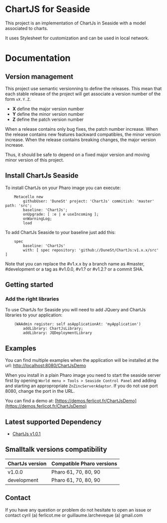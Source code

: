 # ChartJS for Seaside

This project is an implementation of ChartJs in Seaside with a model associated to charts.

It uses Stylesheet for customization and can be used in local network.

# Documentation

## Version management 

This project use semantic versionning to define the releases. This mean that each stable release of the project will get associate a version number of the form `vX.Y.Z`. 

- **X** define the major version number
- **Y** define the minor version number 
- **Z** define the patch version number

When a release contains only bug fixes, the patch number increase. When the release contains new features backward compatibles, the minor version increase. When the release contains breaking changes, the major version increase. 

Thus, it should be safe to depend on a fixed major version and moving minor version of this project.

## Install ChartJs Seaside

To install ChartJs on your Pharo image you can execute:

```Smalltalk
    Metacello new
        githubUser: 'DuneSt' project: 'ChartJs' commitish: 'master' path: 'src';
        baseline: 'ChartJs';
        onUpgrade: [ :e | e useIncoming ];
        onWarningLog;
        load
```

To add ChartJs Seaside to your baseline just add this:

```Smalltalk
    spec
        baseline: 'ChartJs'
        with: [ spec repository: 'github://DuneSt/ChartJs:v1.x.x/src' ]
```

Note that you can replace the #v1.x.x by a branch name as #master, #development or a tag as #v1.0.0, #v1.? or #v1.2.? or a commit SHA.

## Getting started

### Add the right libraries

To use ChartJs for Seaside you will need to add JQuery and ChartJs libraries to your application:

```Smalltalk
	(WAAdmin register: self asApplicationAt: 'myApplication')
		addLibrary: ChartJsLibrary;
		addLibrary: JQDeploymentLibrary
```

## Examples

You can find multiple examples when the application will be installed at the url: [http://localhost:8080/ChartJsDemo](http://localhost:8080/ChartJs)

When you install in a plain Pharo image you need to start the seaside server first by opening `World menu > Tools > Seaside Control Panel` and adding and starting an appropropriate `ZnZincServerAdaptor`. If you do not use port 8080, change the port in the URL.

You can find a demo at: [https://demos.ferlicot.fr/ChartJsDemo](https://demos.ferlicot.fr/ChartJsDemo)

## Latest supported Dependency

- [ChartJs v1.0.1](https://github.com/chartjs/Chart.js/releases/tag/v1.0.1)

## Smalltalk versions compatibility

| ChartJs version 	| Compatible Pharo versions 	|
|---------------	|---------------------------	|
| v1.0.0	      	| Pharo 61, 70, 80, 90         	|
| development      	| Pharo 61, 70, 80, 90         	|

## Contact

If you have any question or problem do not hesitate to open an issue or contact cyril (a) ferlicot.me or guillaume.larcheveque (a) gmail.com